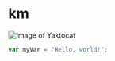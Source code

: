 # km

![Image of Yaktocat](https://octodex.github.com/images/yaktocat.png)


``` javascript
var myVar = "Hello, world!";
```
